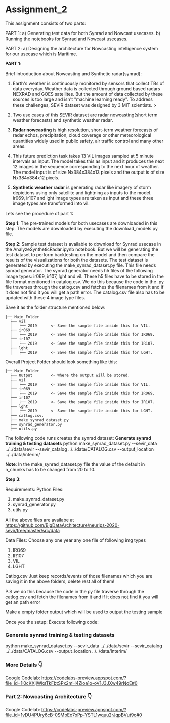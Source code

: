 Assignment_2
==============================
This assignment consists of two parts:

PART 1:
a) Generating test data for both Synrad and Nowcast usecases.
b) Running the notebooks for Synrad and Nowcast usecases.

PART 2: 
a) Designing the architecture for Nowcasting intelligence system for our usecase which is Maritime.

**PART 1**:

Brief introduction about Nowcasting and Synthetic radar(synrad): 

1. Earth's weather is continuously monitored by sensors that collect TBs of data everyday. Weather data is collected through ground based radars NEXRAD and GOES satellites. But the amount of data collected by these sources is too large and isn't "machine learning ready". To address these challenges, SEVIR dataset was designed by 3 MIT scientists. >

2. Two use cases of this SEVIR dataset are radar nowcasting(short term weather forecasts) and synthetic weather radar. 

3. **Radar nowcasting** is high resolution, short-term weather forecasts of radar echos, precipitation, cloud coverage or other meteorological quantities widely used in public safety, air traffic control and many other areas. 

4. This future prediction task takes 13 VIL images sampled at 5 minute intervals as input. The model takes this as input and it produces the next 12 images in the sequence corresponding to the next hour of weather. The model input is of size Nx384x384x13 pixels and the output is of size Nx384x384x12 pixels. 

5. **Synthetic weather radar** is generating radar like imagery of storm depictions using only satellite and lightning as inputs to the model. ir069, ir107 and lght image types are taken as input and these three image types are transformed into vil.

Lets see the procedure of part 1:

**Step 1**:
The pre-trained models for both usecases are downloaded in this step. The models are downloaded by executing the download_models.py file. 

**Step 2**:
Sample test dataset is available to download for Synrad usecase in the AnalyzeSyntheticRadar.ipynb notebook. But we will be generating the test dataset to perform backtesting on the model and then compare the results of the visualizations for both the datasets. The test dataset is generated by executing the make_synrad_dataset.py file. This file needs synrad generator. The synrad generator needs h5 files of the following image types: ir069, ir107, lght and vil. These h5 files have to be stored in the file format mentioned in catalog.csv. We do this because the code in the .py file traverses through the catlog.csv and fetches the filenames from it and if it does not find it you will get a path error. 
The catalog.csv file also has to be updated with these 4 image type files.


Save it as the folder structure mentioned below:

    ├── Main_Folder
      ├── vil
      │   ├── 2019      <- Save the sample file inside this for VIL.
      ├── ir069
      │   ├── 2019      <- Save the sample file inside this for IR069.
      ├── ir107
      │   ├── 2019      <- Save the sample file inside this for IR107.
      ├── lght
      │   ├── 2019      <- Save the sample file inside this for LGHT.


Overall Project Folder should look something like this:


    ├── Main_Folder
      ├── Output        <- Where the output will be stored.
      ├── vil
      │   ├── 2019      <- Save the sample file inside this for VIL.
      ├── ir069
      │   ├── 2019      <- Save the sample file inside this for IR069.
      ├── ir107
      │   ├── 2019      <- Save the sample file inside this for IR107.
      ├── lght
      │   ├── 2019      <- Save the sample file inside this for LGHT.
      ├── catlog.csv.       
      ├── make_synrad_dataset.py
      ├── synrad_generator.py   
      ├── utils.py   

The following code runs creates the synrad dataset: 
**Generate synrad training & testing datasets**
python make_synrad_dataset.py --sevir_data ../../data/sevir --sevir_catalog ../../data/CATALOG.csv --output_location ../../data/interim/

**Note**: In the make_synrad_dataset.py file the value of the default in n_chunks has to be changed from 20 to 10.

**Step 3**:


Requirements: 
Python Files:
1) make_synrad_dataset.py
2) synrad_generator.py
3) utils.py 

All the above files are availabe at https://github.com/BigDataArchitecture/neurips-2020-sevir/tree/master/src/data


Data Files:
Choose any one year any one file of following img types
1) IRO69 
2) IR107
3) VIL
4) LGHT


  
Catlog.csv
Just keep records/events of those filenames which you are saving it in the above folders, delete rest all of them!

P.S we do this because the code in the py file traverse through the catlog.csv and fetch the filenames from it and if it does not find it you will get an path error

Make a empty folder output which will be used to output the testing sample


  

Once you the setup:
Execute following code:

### Generate synrad training & testing datasets
python make_synrad_dataset.py --sevir_data ../../data/sevir --sevir_catalog ../../data/CATALOG.csv --output_location ../../data/interim/

### More Details 👇
Google Codelab: https://codelabs-preview.appspot.com/?file_id=1i0cKXjIWksTkFbtSPx2mH4Zioa1o-oV1J3JXw49rNoE#0

### Part 2: Nowcasting Architecture 👇
Google Codelab: https://codelabs-preview.appspot.com/?file_id=1vDU4PUry6cB-0SMbEo7oPp-YSTL1wquu2rJqpBVut9o#0



